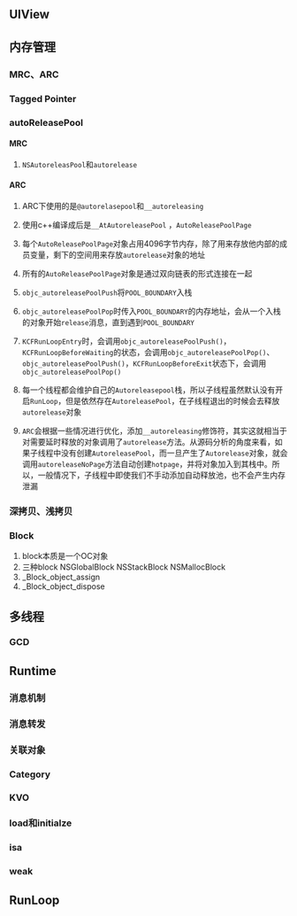



## UIView





## 内存管理

### MRC、ARC

### Tagged Pointer

### autoReleasePool

#### MRC

1. `NSAutoreleasPool`和`autorelease`

#### ARC

1. ARC下使用的是`@autorelasepool`和`__autoreleasing`
2. 使用c++编译成后是`__AtAutoreleasePool` ，`AutoReleasePoolPage`
3. 每个`AutoReleasePoolPage`对象占用4096字节内存，除了用来存放他内部的成员变量，剩下的空间用来存放`autorelease`对象的地址

4. 所有的`AutoReleasePoolPage`对象是通过双向链表的形式连接在一起
5. `objc_autoreleasePoolPush`将`POOL_BOUNDARY`入栈
6. `objc_autoreleasePoolPop`时传入`POOL_BOUNDARY`的内存地址，会从一个入栈的对象开始`release`消息，直到遇到`POOL_BOUNDARY`
7. `KCFRunLoopEntry`时，会调用`objc_autoreleasePoolPush()`，`KCFRunLoopBeforeWaiting`的状态，会调用`objc_autoreleasePoolPop()`、`objc_autoreleasePoolPush()`，`KCFRunLoopBeforeExit`状态下，会调用`objc_autoreleasePoolPop()`
8. 每一个线程都会维护自己的`Autoreleasepool`栈，所以子线程虽然默认没有开启`RunLoop`，但是依然存在`AutoreleasePool`，在子线程退出的时候会去释放` autorelease`对象
9. `ARC`会根据一些情况进行优化，添加`__autoreleasing`修饰符，其实这就相当于对需要延时释放的对象调用了`autorelease`方法。从源码分析的角度来看，如果子线程中没有创建`AutoreleasePool`，而一旦产生了`Autorelease`对象，就会调用`autoreleaseNoPage`方法自动创建`hotpage`，并将对象加入到其栈中。所以，一般情况下，子线程中即使我们不手动添加自动释放池，也不会产生内存泄漏

### 深拷贝、浅拷贝

### Block

1. block本质是一个OC对象
2. 三种block NSGlobalBlock NSStackBlock NSMallocBlock
3. _Block_object_assign
4. _Block_object_dispose

## 多线程

### GCD

## Runtime

### 消息机制

### 消息转发

### 关联对象

### Category

### KVO

### load和initialze

### isa

### weak





## RunLoop

